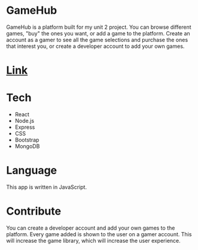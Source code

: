 # GameHub

GameHub is a platform built for my unit 2 project. You can browse different games, "buy" the ones you want, or add a game to the platform. Create an account as a gamer to see all the game selections and purchase the ones that interest you, or create a developer account to add your own games. 

# [Link](https://lucas-gamehub.herokuapp.com/)


# Tech

- React
- Node.js
- Express
- CSS
- Bootstrap
- MongoDB


# Language

 This app is written in JavaScript. 


 # Contribute

 You can create a developer account and add your own games to the platform. Every game added is shown to the user on a gamer account. This will increase the game library, which will increase the user experience.
